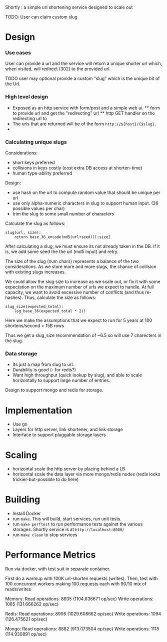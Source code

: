 Shortly : a simple url shortening service designed to scale out

TODO: User can claim custom slug

# Design

### Use cases
User can provide a url and the service will return a unique
shorter url which, when visited, will redirect (302) to the provided url. 

TODO user may optional provide a custom "slug" which is the unique bit of the Url.

### High level design

* Exposed as an http service with form/post and a simple web ui.
** form to provide url and get the "redirecting" url
** http GET handler on the redirecting url to  
* The urls that are returned will be of the form `http://${host}/{$slug}.`
* 


### Calculating unique slugs

Considerations:
* short keys preferred
* collisions in keys costly (cost extra DB access at shorten-time)
* human type-ability preferred

Design:

* use hash on the url to compute random value that should be unique per url
* use only alpha-numeric characters in slug to support human input. (36 possible values per char)
* trim the slug to some small number of characters


Calculate the slug as follows:
```
slug(url, size):
    return base_36_encode(md5(url+seed))[:size]
```

After calculating a slug, we must ensure its not already taken in the DB. If it is,
we add some seed the the url (md5 input) and retry.
 
The size of the slug (num chars) represents a balance of the two considerations. As we store more and more slugs, the 
chance of collision with existing slugs increases. 

We could allow the slug size to increase as we scale out, or fix it with some expectation on the maximum number of 
urls we expect to handle. At full capacity, we want to avoid excessive number of conflicts (and thus re-hashes). Thus, calculate the size as follows:
```
slug_size(expected_total):
    log_base_36(expected_total * 2))
```

Here we make the assumptions that we expect to run for 5 years at 100 shortens/second = 15B rows

Thus we get a slug_size recommendation of ~6.5 so will use 7 charecters in the slug. 

### Data storage
* Its just a map from slug to url.
* Durability is good (- for redis?)
* Want high throughput (quick lookup by slug), and able to scale horizontally to support large number of entries.

Design to support mongo and redis for storage.

# Implementation

* Use go
* Layers for http server, link shortener, and link storage
* Interface to support pluggable storage layers

# Scaling 

* horizontal scale the http server by placing behind a LB
* horizontal scale the data layer via more mongo/redis nodes (redis looks trickier-but-possible to do here)

# Building

* Install Docker
* run `make`. This will build, start services, run unit tests.
* run `make perftest` to run performance tests against the various storages. 
Shortly service is at `http://localhost:8080/` 
* run `make clean` to stop services

# Performance Metrics

Run via docker, with test suit in separate container. 

First do a warmup with 100K url-shorten requests (writes). 
Then, test with 100 concurrent workers making 100 requests each with 90/10 mix of reads/writes   

Memory:
Read operations: 8935 (1104.636671 op/sec)
Write operations: 1065 (131.666262 op/sec)

Redis:
Read operations: 8906 (1029.608662 op/sec)
Write operations: 1094 (126.475621 op/sec)

Mongo:
Read operations: 8882 (913.073504 op/sec)
Write operations: 1118 (114.930891 op/sec)